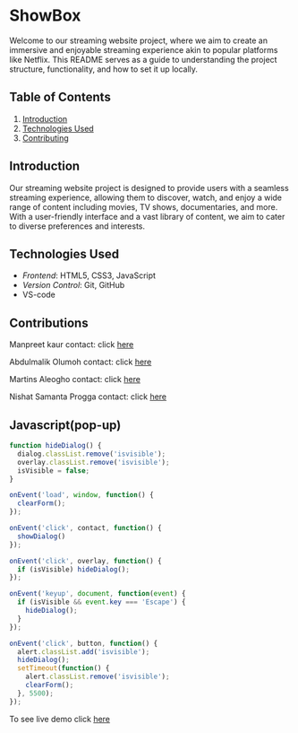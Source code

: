 # ShowBox

Welcome to our streaming website project, where we aim to create an immersive and enjoyable streaming experience akin to popular platforms like Netflix. This README serves as a guide to understanding the project structure, functionality, and how to set it up locally.

## Table of Contents

1. [Introduction](#introduction)
2. [Technologies Used](#technologies-used)
3. [Contributing](#contributing)

## Introduction

Our streaming website project is designed to provide users with a seamless streaming experience, allowing them to discover, watch, and enjoy a wide range of content including movies, TV shows, documentaries, and more. With a user-friendly interface and a vast library of content, we aim to cater to diverse preferences and interests.

## Technologies Used

- _Frontend_: HTML5, CSS3, JavaScript
- _Version Control_: Git, GitHub
- VS-code

## Contributions

Manpreet kaur
contact: click [here](https://github.com/dhillxnm)

Abdulmalik Olumoh
contact: click [here](https://github.com/aolumoh)

Martins Aleogho
contact: click [here](https://github.com/matineno)

Nishat Samanta Progga
contact: click [here](https://github.com/samanthaprogga)

## Javascript(pop-up)

```Javascript (popup signin)
function hideDialog() {
  dialog.classList.remove('isvisible');
  overlay.classList.remove('isvisible');
  isVisible = false;
}

onEvent('load', window, function() {
  clearForm();
});

onEvent('click', contact, function() {
  showDialog()
});

onEvent('click', overlay, function() {
  if (isVisible) hideDialog();
});

onEvent('keyup', document, function(event) {
  if (isVisible && event.key === 'Escape') {
    hideDialog();
  }
});

onEvent('click', button, function() {
  alert.classList.add('isvisible');
  hideDialog();
  setTimeout(function() {
    alert.classList.remove('isvisible');
    clearForm();
  }, 5500);
});

```

To see live demo click [here](https://dhillxnm.github.io/show-box/)
